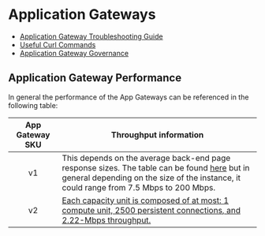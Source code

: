# Application Gateways

* [Application Gateway Troubleshooting Guide](https://github.com/JayWitt/AzureOperationGuide/blob/master/AppGateway/Troubleshooting.md)
* [Useful Curl Commands](https://github.com/JayWitt/AzureOperationGuide/blob/master/AppGateway/UsefulCurl.md)
* [Application Gateway Governance](https://github.com/JayWitt/AzureOperationGuide/blob/master/AppGateway/Governance.md)

## Application Gateway Performance

In general the performance of the App Gateways can be referenced in the following table:

|App Gateway SKU| Throughput information|
|:-----:|----|
| v1 | This depends on the average back-end page response sizes. The table can be found [here](https://docs.microsoft.com/en-us/azure/application-gateway/features#sizing) but in general depending on the size of the instance, it could range from 7.5 Mbps to 200 Mbps.|
| v2 | [Each capacity unit is composed of at most: 1 compute unit, 2500 persistent connections, and 2.22-Mbps throughput.](https://docs.microsoft.com/en-us/azure/application-gateway/application-gateway-autoscaling-zone-redundant#pricing)